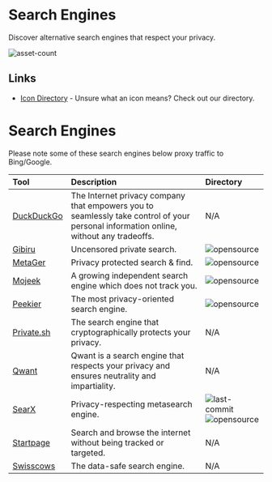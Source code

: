 # Search Engines 

Discover alternative search engines that respect your privacy.

![asset-count](https://img.shields.io/badge/Tools%20%26%20Resources%20Available-10-3c85d4?style=for-the-badge)

## Links <!-- {docsify-ignore} -->

- [Icon Directory](../ICONS.md) - Unsure what an icon means? Check out our directory.

# Search Engines

Please note some of these search engines below proxy traffic to Bing/Google.

| Tool | Description | Directory |
| :--- | :--- | :--- |
| [DuckDuckGo](https://duckduckgo.com) | The Internet privacy company that empowers you to seamlessly take control of your personal information online, without any tradeoffs. | N/A |
| [Gibiru](https://gibiru.com/) | Uncensored private search. | ![opensource](https://raw.githubusercontent.com/0xPGP/SecTools/main/docs/icons/opensource.png) |
| [MetaGer](https://metager.org/) | Privacy protected search & find.  | ![opensource](https://raw.githubusercontent.com/0xPGP/SecTools/main/docs/icons/opensource.png) |
| [Mojeek](https://www.mojeek.com/) | A growing independent search engine which does not track you. | ![opensource](https://raw.githubusercontent.com/0xPGP/SecTools/main/docs/icons/opensource.png) |
| [Peekier](https://peekier.com/) | The most privacy-oriented search engine. | ![opensource](https://raw.githubusercontent.com/0xPGP/SecTools/main/docs/icons/opensource.png) |
| [Private.sh](https://private.sh/) | The search engine that cryptographically protects your privacy. | N/A |
| [Qwant](https://www.qwant.com/) | Qwant is a search engine that respects your privacy and ensures neutrality and impartiality. | N/A |
| [SearX](https://github.com/searx/searx) | Privacy-respecting metasearch engine. | ![last-commit](https://img.shields.io/github/last-commit/searx/searx?color=3c85d4&style=flat-square) ![opensource](https://raw.githubusercontent.com/0xPGP/SecTools/main/docs/icons/opensource.png) | 
| [Startpage](https://www.startpage.com/) | Search and browse the internet without being tracked or targeted. | N/A |
| [Swisscows](https://swisscows.com/) | The data-safe search engine. | N/A |

